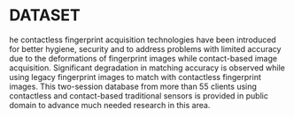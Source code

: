 # DATASET
he contactless fingerprint acquisition technologies have been introduced for better hygiene, security and to address problems with limited accuracy due to the deformations of fingerprint images while contact-based image acquisition. Significant degradation in matching accuracy is observed while using legacy fingerprint images to match with contactless fingerprint images. This two-session database from more than 55 clients using contactless and contact-based traditional sensors is provided in public domain to advance much needed research in this area.
